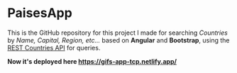 # PaisesApp

This is the GitHub repository for this project I made for searching _Countries_ by _Name, Capital, Region, etc..._ based on **Angular** and **Bootstrap**, using the [REST Countries API](https://restcountries.com/) for queries.

**Now it's deployed here https://gifs-app-tcp.netlify.app/**
